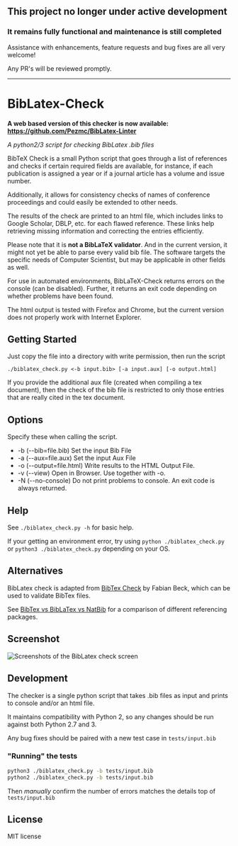## This project no longer under active development
### It remains fully functional and maintenance is still completed

Assistance with enhancements, feature requests and bug fixes are all very welcome!

Any PR's will be reviewed promptly.

---

BibLatex-Check
==============

**A web based version of this checker is now available: https://github.com/Pezmc/BibLatex-Linter**

*A python2/3 script for checking BibLatex .bib files*

BibTeX Check is a small Python script that goes through a list of references and checks if certain required fields are available, for instance, if each publication is assigned a year or if a journal article has a volume and issue number.

Additionally, it allows for consistency checks of names of conference proceedings and could easily be extended to other needs.

The results of the check are printed to an html file, which includes links to Google Scholar, DBLP, etc. for each flawed reference. These links help retrieving missing information and correcting the entries efficiently.

Please note that it is **not a BibLaTeX validator**. And in the current version, it might not yet be able to parse every valid bib file. The software targets the specific needs of Computer Scientist, but may be applicable in other fields as well.

For use in automated environments, BibLaTeX-Check returns errors on the console (can be disabled).
Further, it returns an exit code depending on whether problems have been found.

The html output is tested with Firefox and Chrome, but the current version does not properly work with Internet Explorer.

## Getting Started

Just copy the file into a directory with write permission, then run the script

	./biblatex_check.py <-b input.bib> [-a input.aux] [-o output.html]

If you provide the additional aux file (created when compiling a tex document), then the check of the bib file is restricted to only those entries that are really cited in the tex document.

## Options

Specify these when calling the script.

- -b (--bib=file.bib) Set the input Bib File
- -a (--aux=file.aux) Set the input Aux File
- -o (--output=file.html) Write results to the HTML Output File.
- -v (--view) Open in Browser. Use together with -o.
- -N (--no-console) Do not print problems to console. An exit code is always returned.

## Help

See `./biblatex_check.py -h` for basic help.

If your getting an environment error, try using `python ./biblatex_check.py` or `python3 ./biblatex_check.py` depending on your OS.

## Alternatives

BibLatex check is adapted from [BibTex Check](https://code.google.com/p/bibtex-check/) by Fabian Beck, which can be used to validate BibTex files.

See [BibTex vs BibLaTex vs NatBib](http://tex.stackexchange.com/questions/25701/bibtex-vs-biber-and-biblatex-vs-natbib) for a comparison of different referencing packages.

## Screenshot

![Screenshots of the BibLatex check screen](/../screenshots/screenshots/checkscreen.png?raw=true "BibLatex Check")

## Development

The checker is a single python script that takes .bib files as input and prints to console and/or an html file.

It maintains compatibility with Python 2, so any changes should be run against both Python 2.7 and 3.

Any bug fixes should be paired with a new test case in `tests/input.bib`

### "Running" the tests

```bash
python3 ./biblatex_check.py -b tests/input.bib
python2 ./biblatex_check.py -b tests/input.bib
```

Then _manually_ confirm the number of errors matches the details top of `tests/input.bib`


## License

MIT license
